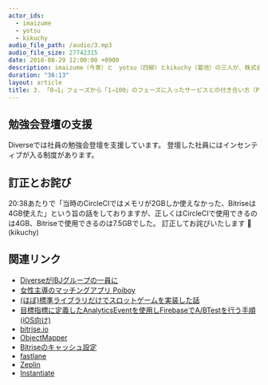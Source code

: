 ```yaml
---
actor_ids:
  - imaizume
  - yotsu
  - kikuchy
audio_file_path: /audio/3.mp3
audio_file_size: 27742315
date: 2018-08-29 12:00:00 +0900
description: imaizume（今泉）と　yotsu（四柳）とkikuchy（菊池）の三人が、株式会社Diverse（ダイバース）のPoiboyというサービスのiOSクライアント開発について話しました。
duration: "36:13"
layout: article
title: 3. 「0→1」フェーズから「1→100」のフェーズに入ったサービスとの付き合い方（Poiboy iOSアプリの開発現場）
---
```



## 勉強会登壇の支援

Diverseでは社員の勉強会登壇を支援しています。
登壇した社員にはインセンティブが入る制度があります。


## 訂正とお詫び

20:38あたりで「当時のCircleCIではメモリが2GBしか使えなかった、Bitriseは4GB使えた」という旨の話をしておりますが、正しくはCircleCIで使用できるのは4GB、Bitriseで使用できるのは7.5GBでした。
訂正してお詫びいたします 🙇
(kikuchy)


## 関連リンク

- [DiverseがIBJグループの一員に](https://www.ibjapan.jp/information/2018/05/ibj-8.html)
- [女性主導のマッチングアプリ Poiboy](https://poiboy.jp/)
- [(ほぼ)標準ライブラリだけでスロットゲームを実装した話](https://speakerdeck.com/imaizume/hobo-biao-zhun-raiburaridakedesurotutogemuwoshi-zhuang-sitahua)
- [目標指標に定義したAnalyticsEventを使用しFirebaseでA/BTestを行う手順(iOS向け)](https://qiita.com/yotsu7/items/e2e5230aa786cd8d678e)
- [bitrise.io](https://www.bitrise.io/)
- [ObjectMapper](https://github.com/Hearst-DD/ObjectMapper)
- [Bitriseのキャッシュ設定](https://devcenter.bitrise.io/caching/about-caching/)
- [fastlane](https://fastlane.tools/)
- [Zeplin](https://zeplin.io/)
- [Instantiate](https://github.com/tarunon/Instantiate)

